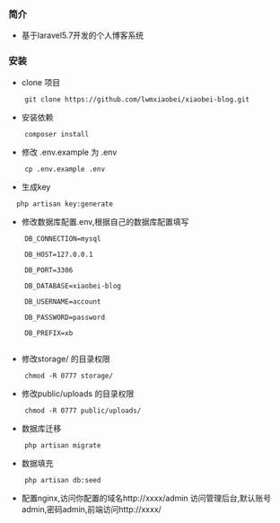### 简介
* 基于laravel5.7开发的个人博客系统

### 安装
* clone 项目
```
    git clone https://github.com/lwmxiaobei/xiaobei-blog.git
```
* 安装依赖
```
    composer install
``` 
* 修改 .env.example 为 .env
```
    cp .env.example .env
```
* 生成key
```
  php artisan key:generate
```

* 修改数据库配置.env,根据自己的数据库配置填写
```
    DB_CONNECTION=mysql
    
    DB_HOST=127.0.0.1
    
    DB_PORT=3306
    
    DB_DATABASE=xiaobei-blog
    
    DB_USERNAME=account
    
    DB_PASSWORD=password
    
    DB_PREFIX=xb
  
```
* 修改storage/ 的目录权限

```
    chmod -R 0777 storage/
```

* 修改public/uploads 的目录权限

```
    chmod -R 0777 public/uploads/
```
* 数据库迁移
```
    php artisan migrate

```

* 数据填充
```
    php artisan db:seed
```

* 配置nginx,访问你配置的域名http://xxxx/admin 访问管理后台,默认账号admin,密码admin,前端访问http://xxxx/



